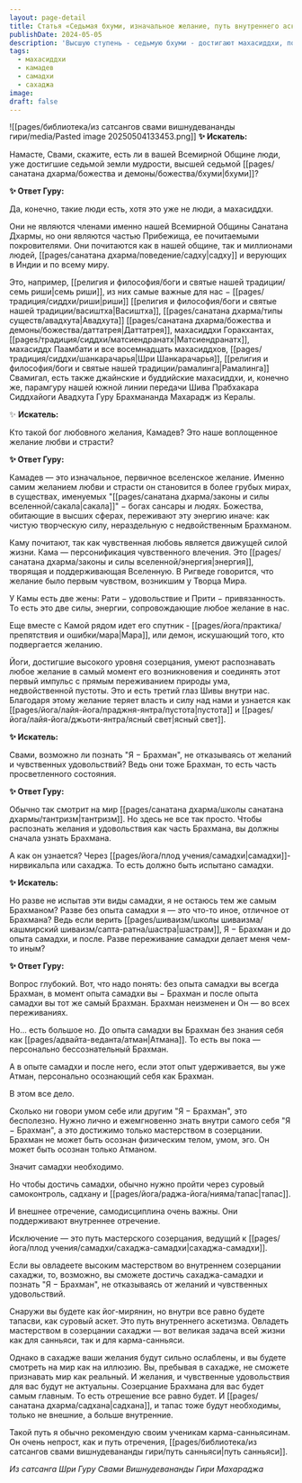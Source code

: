 ```yaml
---
layout: page-detail
title: Статья «Седьмая бхуми, изначальное желание, путь внутреннего аскетизма»
publishDate: 2024-05-05
description: 'Высшую ступень - седьмую бхуми - достигают махасиддхи, почитаемые как покровители Прибежища, а не члены общины. Камадев - вселенское желание, творящая сила, проявляющаяся как страсть и любовь. Познать "Я - Брахман" возможно только через опыт самадхи, а не умозрительно: до самадхи человек бессознательно есть Брахман, после - осознанно. Мастерство в созерцании сахаджи позволяет познать Брахмана, не отвергая желания, но внутреннее отрешение и садхана все равно необходимы.'
tags:
  - махасиддхи
  - камадев
  - самадхи
  - сахаджа
image: 
draft: false
---
```

![[pages/библиотека/из сатсангов свами вишнудевананды гири/media/Pasted image 20250504133453.png]]
**✨ Искатель:** 

 Намасте, Свами, скажите, есть ли в вашей Всемирной Общине люди, уже достигшие седьмой земли мудрости, высшей седьмой [[pages/санатана дхарма/божества и демоны/божества/бхуми|бхуми]]?

**✨ Ответ Гуру:** 

 Да, конечно, такие люди есть, хотя это уже не люди, а махасиддхи.

 Они не являются членами именно нашей Всемирной Общины Санатана Дхармы, но они являются частью Прибежища, ее почитаемыми покровителями. Они почитаются как в нашей общине, так и миллионами людей, [[pages/санатана дхарма/поведение/садху|садху]] и верующих в Индии и по всему миру.

 Это, например, [[религия и философия/боги и святые нашей традиции/семь риши|семь риши]], из них самые важные для нас − [[pages/традиция/сиддхи/риши|риши]] [[религия и философия/боги и святые нашей традиции/васиштха|Васиштха]], [[pages/санатана дхарма/типы существ/авадхута|Авадхута]] [[pages/санатана дхарма/божества и демоны/божества/даттатрея|Даттатрея]], махасиддхи Горакхантах, [[pages/традиция/сиддхи/матсиендранатх|Матсиендранатх]], махасиддх Паамбати и все восемнадцать махасиддхов,  [[pages/традиция/сиддхи/шанкарачарья|Шри Шанкарачарья]], [[религия и философия/боги и святые нашей традиции/рамалинга|Рамалинга]] Свамигал, есть также джайнские и буддийские махасиддхи, и, конечно же, парамгуру нашей южной линии передачи Шива Прабхакара Сиддхайоги Авадхута Гуру Брахмананда Махарадж из Кералы.

 ✨ **Искатель:** 

 Кто такой бог любовного желания, Камадев? Это наше воплощенное желание любви и страсти?

**✨ Ответ Гуру:** 

 Камадев — это изначальное, первичное вселенское желание. Именно самим желанием любви и страсти он становится в более грубых мирах, в существах, именуемых "[[pages/санатана дхарма/законы и силы вселенной/сакала|сакала]]" − богах сансары и людях. Божества, обитающие в высших сферах, переживают эту энергию иначе: как чистую творческую силу, нераздельную с недвойственным Брахманом.

 Каму почитают, так как чувственная любовь является движущей силой жизни. Кама — персонификация чувственного влечения. Это [[pages/санатана дхарма/законы и силы вселенной/энергия|энергия]], творящая и поддерживающая Вселенную. В Ригведе говорится, что желание было первым чувством, возникшим у Творца Мира.

 У Камы есть две жены: Рати − удовольствие и Прити − привязанность. То есть это две силы, энергии, сопровождающие любое желание в нас.

 Еще вместе с Камой рядом идет его спутник - [[pages/йога/практика/препятствия и ошибки/мара|Мара]], или демон, искушающий того, кто подвергается желанию.

 Йоги, достигшие высокого уровня созерцания, умеют распознавать любое желание в самый момент его возникновения и соединять этот первый импульс с прямым переживанием природы ума, недвойственной пустоты. Это и есть третий глаз Шивы внутри нас. Благодаря этому желание теряет власть и силу над нами и узнается как [[pages/йога/лайя-йога/праджня-янтра/пустота|пустота]] и [[pages/йога/лайя-йога/джьоти-янтра/ясный свет|ясный свет]].

**✨ Искатель:** 

 Свами, возможно ли познать "Я − Брахман", не отказываясь от желаний и чувственных удовольствий? Ведь они тоже Брахман, то есть часть просветленного состояния.

**✨ Ответ Гуру:** 

 Обычно так смотрит на мир [[pages/санатана дхарма/школы санатана дхармы/тантризм|тантризм]]. Но здесь не все так просто. Чтобы распознать желания и удовольствия как часть Брахмана, вы должны сначала узнать Брахмана.

 А как он узнается? Через [[pages/йога/плод учения/самадхи|самадхи]]-нирвикальпа или сахаджа. То есть должно быть испытано самадхи.

**✨ Искатель:** 

 Но разве не испытав эти виды самадхи, я не остаюсь тем же самым Брахманом? Разве без опыта самадхи я — это что-то иное, отличное от Брахмана? Ведь если верить [[pages/шиваизм/школы шиваизма/кашмирский шиваизм/сапта-ратна/шастра|шастрам]], Я − Брахман и до опыта самадхи, и после. Разве переживание самадхи делает меня чем-то иным?

**✨ Ответ Гуру:** 

 Вопрос глубокий. Вот, что надо понять: без опыта самадхи вы всегда Брахман, в момент опыта самадхи вы − Брахман и после опыта самадхи вы тот же самый Брахман. Брахман неизменен и Он — во всех переживаниях.

 Но... есть большое но. До опыта самадхи вы Брахман без знания себя как [[pages/адвайта-веданта/атман|Атмана]]. То есть вы пока — персонально бессознательный Брахман.

 А в опыте самадхи и после него, если этот опыт удерживается, вы уже Атман, персонально осознающий себя как Брахман.

 В этом все дело.

 Сколько ни говори умом себе или другим "Я − Брахман", это бесполезно. Нужно лично и ежемгновенно знать внутри самого себя "Я − Брахман", а это достижимо только мастерством в созерцании. Брахман не может быть осознан физическим телом, умом, эго. Он может быть осознан только Атманом.

 Значит самадхи необходимо.

 Но чтобы достичь самадхи, обычно нужно пройти через суровый самоконтроль, садхану и [[pages/йога/раджа-йога/нияма/тапас|тапас]].

 И внешнее отречение, самодисциплина очень важны. Они поддерживают внутреннее отречение.

 Исключение — это путь мастерского созерцания, ведущий к [[pages/йога/плод учения/самадхи/сахаджа-самадхи|сахаджа-самадхи]].

 Если вы овладеете высоким мастерством во внутреннем созерцании сахаджи, то, возможно, вы сможете достичь сахаджа-самадхи и познать "Я − Брахман", не отказываясь от желаний и чувственных удовольствий.

 Снаружи вы будете как йог-мирянин, но внутри все равно будете тапасви, как суровый аскет. Это путь внутреннего аскетизма. Овладеть мастерством в созерцании сахаджи — вот великая задача всей жизни как для санньяси, так и для карма-санньяси.

 Однако в сахадже ваши желания будут сильно ослаблены, и вы будете смотреть на мир как на иллюзию. Вы, пребывая в сахадже, не сможете признавать мир как реальный. И желания, и чувственные удовольствия для вас будут не актуальны. Созерцание Брахмана для вас будет самым главным. То есть отрешение все равно будет. И [[pages/санатана дхарма/садхана|садхана]], и тапас тоже будут необходимы, только не внешние, а больше внутренние.

 Такой путь я обычно рекомендую своим ученикам карма-санньясинам. Он очень непрост, как и путь отречения, [[pages/библиотека/из сатсангов свами вишнудевананды гири/путь санньяси|путь санньяси]].

*Из сатсанга Шри Гуру Свами Вишнудевананды Гири Махараджа*
